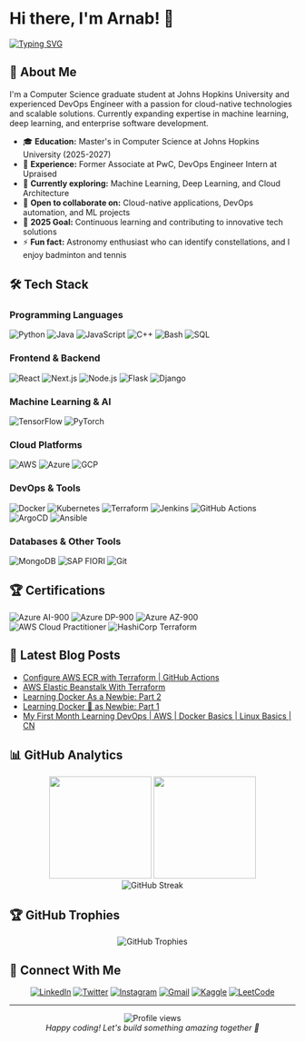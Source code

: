 # Hi there, I'm Arnab! 👋

[![Typing SVG](https://readme-typing-svg.herokuapp.com?font=Fira+Code&color=58A6FF&size=22&width=440&lines=Machine+Learning;DevOps+Enthusiast;Open+Source+Contributor;Always+Learning+Something+New)](https://git.io/typing-svg)

## 🚀 About Me

I'm a Computer Science graduate student at Johns Hopkins University and experienced DevOps Engineer with a passion for cloud-native technologies and scalable solutions. Currently expanding expertise in machine learning, deep learning, and enterprise software development.

- 🎓 **Education:** Master's in Computer Science at Johns Hopkins University (2025-2027)
- 💼 **Experience:** Former Associate at PwC, DevOps Engineer Intern at Upraised
- 🔭 **Currently exploring:** Machine Learning, Deep Learning, and Cloud Architecture
- 👯 **Open to collaborate on:** Cloud-native applications, DevOps automation, and ML projects
- 🎯 **2025 Goal:** Continuous learning and contributing to innovative tech solutions
- ⚡ **Fun fact:** Astronomy enthusiast who can identify constellations, and I enjoy badminton and tennis

## 🛠️ Tech Stack

### Programming Languages
![Python](https://img.shields.io/badge/Python-3776AB?style=for-the-badge&logo=python&logoColor=white)
![Java](https://img.shields.io/badge/Java-ED8B00?style=for-the-badge&logo=openjdk&logoColor=white)
![JavaScript](https://img.shields.io/badge/JavaScript-F7DF1E?style=for-the-badge&logo=javascript&logoColor=black)
![C++](https://img.shields.io/badge/C%2B%2B-00599C?style=for-the-badge&logo=c%2B%2B&logoColor=white)
![Bash](https://img.shields.io/badge/Bash-4EAA25?style=for-the-badge&logo=gnubash&logoColor=white)
![SQL](https://img.shields.io/badge/PostgreSQL-316192?style=for-the-badge&logo=postgresql&logoColor=white)

### Frontend & Backend
![React](https://img.shields.io/badge/React-20232A?style=for-the-badge&logo=react&logoColor=61DAFB)
![Next.js](https://img.shields.io/badge/Next-black?style=for-the-badge&logo=next.js&logoColor=white)
![Node.js](https://img.shields.io/badge/Node.js-43853D?style=for-the-badge&logo=node.js&logoColor=white)
![Flask](https://img.shields.io/badge/Flask-000000?style=for-the-badge&logo=flask&logoColor=white)
![Django](https://img.shields.io/badge/Django-092E20?style=for-the-badge&logo=django&logoColor=white)

### Machine Learning & AI
![TensorFlow](https://img.shields.io/badge/TensorFlow-FF6F00?style=for-the-badge&logo=tensorflow&logoColor=white)
![PyTorch](https://img.shields.io/badge/PyTorch-EE4C2C?style=for-the-badge&logo=pytorch&logoColor=white)

### Cloud Platforms
![AWS](https://img.shields.io/badge/AWS-232F3E?style=for-the-badge&logo=amazon-aws&logoColor=white)
![Azure](https://img.shields.io/badge/Microsoft_Azure-0089D0?style=for-the-badge&logo=microsoft-azure&logoColor=white)
![GCP](https://img.shields.io/badge/Google_Cloud-4285F4?style=for-the-badge&logo=google-cloud&logoColor=white)

### DevOps & Tools
![Docker](https://img.shields.io/badge/Docker-2496ED?style=for-the-badge&logo=docker&logoColor=white)
![Kubernetes](https://img.shields.io/badge/Kubernetes-326ce5?style=for-the-badge&logo=kubernetes&logoColor=white)
![Terraform](https://img.shields.io/badge/Terraform-623CE4?style=for-the-badge&logo=terraform&logoColor=white)
![Jenkins](https://img.shields.io/badge/Jenkins-D24939?style=for-the-badge&logo=jenkins&logoColor=white)
![GitHub Actions](https://img.shields.io/badge/GitHub_Actions-2088FF?style=for-the-badge&logo=github-actions&logoColor=white)
![ArgoCD](https://img.shields.io/badge/Argo%20CD-EF7B4D?style=for-the-badge&logo=argo&logoColor=white)
![Ansible](https://img.shields.io/badge/Ansible-EE0000?style=for-the-badge&logo=ansible&logoColor=white)

### Databases & Other Tools
![MongoDB](https://img.shields.io/badge/MongoDB-4EA94B?style=for-the-badge&logo=mongodb&logoColor=white)
![SAP FIORI](https://img.shields.io/badge/SAP_FIORI-0FAAFF?style=for-the-badge&logo=sap&logoColor=white)
![Git](https://img.shields.io/badge/Git-F05032?style=for-the-badge&logo=git&logoColor=white)

## 🏆 Certifications

![Azure AI-900](https://img.shields.io/badge/Microsoft-AI--900-0089D0?style=for-the-badge&logo=microsoft-azure&logoColor=white)
![Azure DP-900](https://img.shields.io/badge/Microsoft-DP--900-0089D0?style=for-the-badge&logo=microsoft-azure&logoColor=white)
![Azure AZ-900](https://img.shields.io/badge/Microsoft-AZ--900-0089D0?style=for-the-badge&logo=microsoft-azure&logoColor=white)
![AWS Cloud Practitioner](https://img.shields.io/badge/AWS-Cloud_Practitioner-232F3E?style=for-the-badge&logo=amazon-aws&logoColor=white)
![HashiCorp Terraform](https://img.shields.io/badge/HashiCorp-Terraform_Associate-623CE4?style=for-the-badge&logo=terraform&logoColor=white)


## 📝 Latest Blog Posts

<!-- BLOG-POST-LIST:START -->
- [Configure AWS ECR with Terraform | GitHub Actions](https://itisaby.hashnode.dev/configure-aws-ecr-with-terraform-github-actions)
- [AWS Elastic Beanstalk With Terraform](https://itisaby.hashnode.dev/aws-elastic-beanstalk-with-terraform)
- [Learning Docker As a Newbie: Part 2](https://itisaby.hashnode.dev/learning-docker-as-a-newbie-part-2)
- [Learning Docker 🐋 as Newbie: Part 1](https://itisaby.hashnode.dev/learning-docker-as-newbie-part-1)
- [My First Month Learning DevOps | AWS | Docker Basics | Linux Basics | CN](https://itisaby.hashnode.dev/my-first-month-learning-devops)
<!-- BLOG-POST-LIST:END -->

## 📊 GitHub Analytics

<div align="center">
  <img height="180em" src="https://github-readme-stats.vercel.app/api?username=itisaby&show_icons=true&theme=github_dark&include_all_commits=true&count_private=true"/>
  <img height="180em" src="https://github-readme-stats.vercel.app/api/top-langs/?username=itisaby&layout=compact&theme=github_dark"/>
</div>

<div align="center">
  <img src="https://github-readme-streak-stats.herokuapp.com/?user=itisaby&theme=github-dark-blue" alt="GitHub Streak" />
</div>

## 🏆 GitHub Trophies

<div align="center">
  <img src="https://github-profile-trophy.vercel.app/?username=itisaby&theme=darkhub&no-frame=true&column=7" alt="GitHub Trophies" />
</div>

## 🤝 Connect With Me

<div align="center">

[![LinkedIn](https://img.shields.io/badge/LinkedIn-0077B5?style=for-the-badge&logo=linkedin&logoColor=white)](https://www.linkedin.com/in/arnab-maity01/)
[![Twitter](https://img.shields.io/badge/Twitter-1DA1F2?style=for-the-badge&logo=twitter&logoColor=white)](https://twitter.com/ArnabMaity_01)
[![Instagram](https://img.shields.io/badge/Instagram-E4405F?style=for-the-badge&logo=instagram&logoColor=white)](https://www.instagram.com/abycode_101/)
[![Gmail](https://img.shields.io/badge/Gmail-D14836?style=for-the-badge&logo=gmail&logoColor=white)](mailto:arnabbibhuti4901@gmail.com)
[![Kaggle](https://img.shields.io/badge/Kaggle-20BEFF?style=for-the-badge&logo=kaggle&logoColor=white)](https://www.kaggle.com/arnabmaity01)
[![LeetCode](https://img.shields.io/badge/LeetCode-FFA116?style=for-the-badge&logo=leetcode&logoColor=black)](https://leetcode.com/itisaby/)

</div>

---

<div align="center">
  <img src="https://komarev.com/ghpvc/?username=itisaby&color=blueviolet&style=flat-square&label=Profile+Views" alt="Profile views" />
</div>

<div align="center">
  <i>Happy coding! Let's build something amazing together 🚀</i>
</div>
